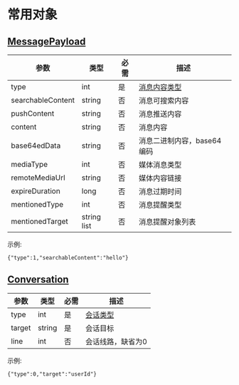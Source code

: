 # 常用对象

## [MessagePayload](../../base_knowledge/message_payload.md)

| 参数 | 类型 | 必需 | 描述 |
| ------ | ------ | --- | ------ |
| type | int | 是 | [消息内容类型](../../base_knowledge/message_md#####contentType) |
| searchableContent | string | 否 | 消息可搜索内容 |
| pushContent | string | 否 | 消息推送内容 |
| content | string | 否 | 消息内容 |
| base64edData | string | 否 | 消息二进制内容，base64编码 |
| mediaType | int | 否 | 媒体消息类型 |
| remoteMediaUrl | string | 否 | 媒体内容链接 |
| expireDuration | long | 否 | 消息过期时间 |
| mentionedType | int | 否 | 消息提醒类型 |
| mentionedTarget | string list | 否 | 消息提醒对象列表 |

示例:
```
{"type":1,"searchableContent":"hello"}  
```

## [Conversation](../../base_knowledge/conversation.md)

| 参数 | 类型 | 必需 | 描述 |
| ------ | ------ | --- | ------ |
| type | int | 是 | [会话类型](../../base_knowledge/conversation.md#####会话类型) |
| target | string | 是 | 会话目标 |
| line | int | 否 | 会话线路，缺省为0 |

示例:
```
{"type":0,"target":"userId"}  
```
